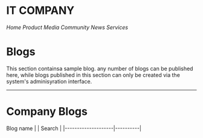 # IT COMPANY
*Home  Product  Media   Community News Services*

# Blogs

This section containsa sample blog. any number of blogs can be published here, while blogs published in this section can only be created 
via the system's adminisyration interface.

---
# Company Blogs
   Blog name    |                    |  Search  |
                |--------------------|----------|

